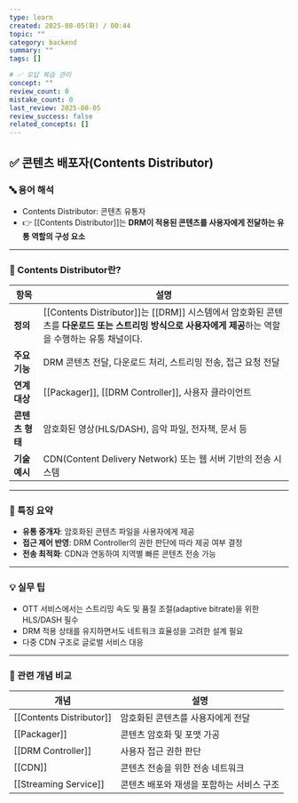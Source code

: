 ```yaml
---
type: learn
created: 2025-08-05(화) / 00:44
topic: ""
category: backend
summary: ""
tags: []

# ✅ 오답 복습 관리
concept: ""
review_count: 0
mistake_count: 0
last_review: 2025-08-05
review_success: false
related_concepts: []
---
```

## ✅ 콘텐츠 배포자(Contents Distributor)

### 🔤 용어 해석

- Contents Distributor: 콘텐츠 유통자  
- 👉 [[Contents Distributor]]는 **DRM이 적용된 콘텐츠를 사용자에게 전달하는 유통 역할의 구성 요소**

---

### 🧩 Contents Distributor란?

| 항목 | 설명 |
|------|------|
| **정의** | [[Contents Distributor]]는 [[DRM]] 시스템에서 암호화된 콘텐츠를 **다운로드 또는 스트리밍 방식으로 사용자에게 제공**하는 역할을 수행하는 유통 채널이다. |
| **주요 기능** | DRM 콘텐츠 전달, 다운로드 처리, 스트리밍 전송, 접근 요청 전달 |
| **연계 대상** | [[Packager]], [[DRM Controller]], 사용자 클라이언트 |
| **콘텐츠 형태** | 암호화된 영상(HLS/DASH), 음악 파일, 전자책, 문서 등 |
| **기술 예시** | CDN(Content Delivery Network) 또는 웹 서버 기반의 전송 시스템

---

### 🧠 특징 요약

- **유통 중개자**: 암호화된 콘텐츠 파일을 사용자에게 제공
- **접근 제어 반영**: DRM Controller의 권한 판단에 따라 제공 여부 결정
- **전송 최적화**: CDN과 연동하여 지역별 빠른 콘텐츠 전송 가능

---

### 💡 실무 팁

- OTT 서비스에서는 스트리밍 속도 및 품질 조절(adaptive bitrate)을 위한 HLS/DASH 필수
- DRM 적용 상태를 유지하면서도 네트워크 효율성을 고려한 설계 필요
- 다중 CDN 구조로 글로벌 서비스 대응

---

### 🔗 관련 개념 비교

| 개념 | 설명 |
|------|------|
| [[Contents Distributor]] | 암호화된 콘텐츠를 사용자에게 전달 |
| [[Packager]] | 콘텐츠 암호화 및 포맷 가공 |
| [[DRM Controller]] | 사용자 접근 권한 판단 |
| [[CDN]] | 콘텐츠 전송을 위한 전송 네트워크 |
| [[Streaming Service]] | 콘텐츠 배포와 재생을 포함하는 서비스 구조 |

